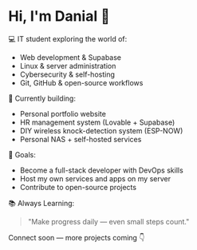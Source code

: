 # Hi, I'm Danial 👋

💻 IT student exploring the world of:
- Web development & Supabase
- Linux & server administration
- Cybersecurity & self-hosting
- Git, GitHub & open-source workflows

🚀 Currently building: 
- Personal portfolio website
- HR management system (Lovable + Supabase)
- DIY wireless knock-detection system (ESP-NOW)
- Personal NAS + self-hosted services

🎯 Goals:
- Become a full-stack developer with DevOps skills
- Host my own services and apps on my server
- Contribute to open-source projects

📚 Always Learning:
> "Make progress daily — even small steps count."

Connect soon — more projects coming 👇
